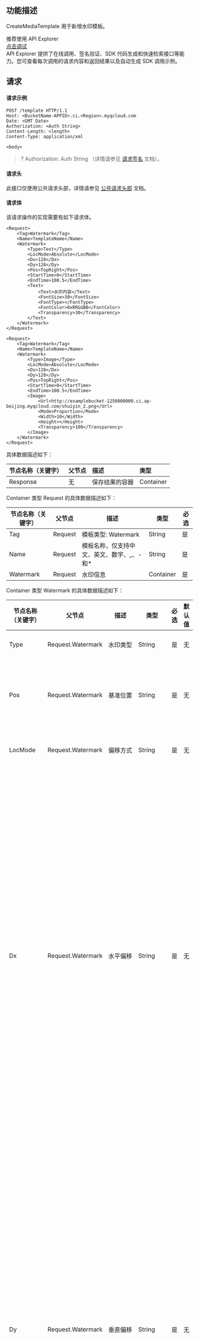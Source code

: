 ## 功能描述

CreateMediaTemplate 用于新增水印模板。

<div class="rno-api-explorer">
    <div class="rno-api-explorer-inner">
        <div class="rno-api-explorer-hd">
            <div class="rno-api-explorer-title">
                推荐使用 API Explorer
            </div>
            <a href="https://console.cloud.tencent.com/api/explorer?Product=cos&Version=2018-11-26&Action=CreateWatermarkTemplate&SignVersion=" class="rno-api-explorer-btn" hotrep="doc.api.explorerbtn" target="_blank"><i class="rno-icon-explorer"></i>点击调试</a>
        </div>
        <div class="rno-api-explorer-body">
            <div class="rno-api-explorer-cont">
                API Explorer 提供了在线调用、签名验证、SDK 代码生成和快速检索接口等能力。您可查看每次调用的请求内容和返回结果以及自动生成 SDK 调用示例。
            </div>
        </div>
    </div>
</div>



## 请求

#### 请求示例

```shell
POST /template HTTP/1.1
Host: <BucketName-APPID>.ci.<Region>.myqcloud.com
Date: <GMT Date>
Authorization: <Auth String>
Content-Length: <length>
Content-Type: application/xml

<body>
```

>? Authorization: Auth String （详情请参见 [请求签名](https://cloud.tencent.com/document/product/436/7778) 文档）。

#### 请求头

此接口仅使用公共请求头部，详情请参见 [公共请求头部](https://cloud.tencent.com/document/product/460/42865) 文档。 

#### 请求体

该请求操作的实现需要有如下请求体。

```shell
<Request>
    <Tag>Watermark</Tag>
    <Name>TemplateName</Name>
    <Watermark>
        <Type>Text</Type>
        <LocMode>Absolute</LocMode>
        <Dx>128</Dx>
        <Dy>128</Dy>
        <Pos>TopRight</Pos>
        <StartTime>0</StartTime>
        <EndTime>100.5</EndTime>
        <Text>
            <Text>水印内容</Text>
            <FontSize>30</FontSize>
            <FontType></FontType>
            <FontColor>0xRRGGBB</FontColor>
            <Transparency>30</Transparency>
        </Text>
    </Watermark>
</Request>

<Request>
    <Tag>Watermark</Tag>
    <Name>TemplateName</Name>
    <Watermark>
        <Type>Image</Type>
        <LocMode>Absolute</LocMode>
        <Dx>128</Dx>
        <Dy>128</Dy>
        <Pos>TopRight</Pos>
        <StartTime>0</StartTime>
        <EndTime>100.5</EndTime>
        <Image>
            <Url>http://examplebucket-1250000000.ci.ap-beijing.myqcloud.com/shuiyin_2.png</Url>
            <Mode>Proportion</Mode>
            <Width>10</Width>
            <Height></Height>
            <Transparency>100</Transparency>
        </Image>
    </Watermark>
</Request>

```

具体数据描述如下：

| 节点名称（关键字） | 父节点 | 描述           | 类型      |
| :----------------- | :----- | :------------- | :-------- |
| Response           | 无     | 保存结果的容器 | Container |


Container 类型 Request 的具体数据描述如下：

| 节点名称（关键字） | 父节点  | 描述                                         | 类型      | 必选 |
| ------------------ | ------- | -------------------------------------------- | --------- | ---- |
| Tag                | Request | 模板类型: Watermark                          | String    | 是   |
| Name               | Request | 模板名称，仅支持中文、英文、数字、\_、\-和\* | String    | 是   |
| Watermark          | Request | 水印信息                                     | Container | 是   |


Container 类型 Watermark 的具体数据描述如下：

| 节点名称（关键字） | 父节点            | 描述         | 类型      | 必选 | 默认值       | 限制                                                         |
| ------------------ | ----------------- | ------------ | --------- | ---- | ------------ | ------------------------------------------------------------ |
| Type               | Request.Watermark | 水印类型     | String    | 是   | 无           | Text：文字水印、 Image：图片水印                             |
| Pos                | Request.Watermark | 基准位置     | String    | 是   | 无           | TopRight、TopLeft、BottomRight、BottomLeft、Left、Right、Top、Bottom、Center     |
| LocMode            | Request.Watermark | 偏移方式     | String    | 是   | 无           | Relativity：按比例，Absolute：固定位置                       |
| Dx                 | Request.Watermark | 水平偏移     | String    | 是   | 无           | 1. 在图片水印中，如果 Background 为 true，当 locMode 为 Relativity 时，为%，值范围：[-300 0]；当 locMode 为 Absolute 时，为 px，值范围：[-4096 0]。<br/> 2. 在图片水印中，如果 Background 为 false，当 locMode 为 Relativity 时，为%，值范围：[0 100]；当 locMode 为 Absolute 时，为 px，值范围：[0 4096]。<br/>3. 在文字水印中，当 locMode 为 Relativity 时，为%，值范围：[0 100]；当 locMode 为 Absolute 时，为 px，值范围：[0 4096]。<br/>4. 当Pos为Top、Bottom和Center时，该参数无效。|
| Dy                 | Request.Watermark | 垂直偏移     | String    | 是   | 无           | 1. 在图片水印中，如果 Background 为 true，当 locMode 为 Relativity 时，为%，值范围：[-300 0]；当 locMode 为 Absolute 时，为 px，值范围：[-4096 0]。 <br/> 2. 在图片水印中，如果 Background 为 false，当 locMode 为 Relativity 时，为%，值范围：[0 100]；当 locMode 为 Absolute 时，为 px，值范围：[0 4096]。<br/>3. 在文字水印中，当 locMode 为 Relativity 时，为%，值范围：[0 100]；当 locMode 为 Absolute 时，为 px，值范围：[0 4096]。<br/>4. 当Pos为Left、Right和Center时，该参数无效。 |
| StartTime          | Request.Watermark | 水印开始时间 | String    | 否   | 0            | 1. [0 视频时长] <br/> 2. 单位为秒 <br/> 3. 支持 float 格式，执行精度精确到毫秒 |
| EndTime            | Request.Watermark | 水印结束时间 | String    | 否   | 视频结束时间 | 1. [0 视频时长] <br/> 2. 单位为秒 <br/> 3. 支持 float 格式，执行精度精确到毫秒 |
| SlideConfig        | Request.Watermark | 水印滑动配置，配置该参数后水印位移设置不生效，极速高清/H265转码暂时不支持该参数       | Container    | 否   | 无  | 无 |
| Image              | Request.Watermark | 图片水印节点 | Container | 否   | 无           | 无                                                           |
| Text               | Request.Watermark | 文本水印节点 | Container | 否   | 无           | 无                                                           |


Container 类型 SlideConfig 的具体数据描述如下：

| 节点名称（关键字）     | 父节点  | 描述                                                     | 类型      | 必选 | 默认值       | 限制  |
| ------------------  | ------- | -------------------------------------------------------- | --------- | ---- |---| ---- |
| SlideMode            | Request.Watermark.<br/>SlideConfig | 滑动模式    | String    | 是   | 无  | Default: 默认不开启、ScrollFromLeft: 从左到右滚动，若设置了ScrollFromLeft模式，则Watermark.Pos参数不生效 |
| XSlideSpeed           | Request.Watermark.<br/>SlideConfig | 横向滑动速度    | String    | 是   | 无  | 取值范围：[0,10]内的整数，默认为0  |
| YSlideSpeed           | Request.Watermark.<br/>SlideConfig | 纵向滑动速度  | String    | 是   | 无  | 取值范围：[0,10]内的整数，默认为0 |


Container 类型 Image 的具体数据描述如下：

| 节点名称（关键字） | 父节点                       | 描述                              | 类型   | 必选 | 默认值 | 限制                                                         |
| ------------------ | ---------------------------- | --------------------------------- | ------ | ---- | ------ | ------------------------------------------------------------ |
| Url                | Request.Watermark.<br/>Image | 水印图地址(需要 Urlencode 后传入) | String | 是   | 无     | 同 bucket 的水印图片地址                                     |
| Mode               | Request.Watermark.<br/>Image | 尺寸模式                          | String | 是   | 无     | 1. Original：原有尺寸 <br/>  2. Proportion：按比例 <br/> 3. Fixed：固定大小 |
| Width              | Request.Watermark.<br/>Image | 宽                                | String | 否   | 无     | 1. 当 Mode 为 Original 时，不支持设置水印图宽度 <br/> 2. 当 Mode 为 Proportion，单位为%，背景图值范围：[100 300]；前景图值范围：[1 100]，相对于视频宽，最大不超过4096px<br/> 3. 当 Mode 为 Fixed，单位为 px，值范围：[8，4096]<br/> 4.若只设置 Width 时，按照水印图比例计算 Height<br/> |
| Height             | Request.Watermark.<br/>Image | 高                                | String | 否   | 无     | 1. 当 Mode 为 Original 时，不支持设置水印图高度 <br/> 2. 当 Mode 为 Proportion，单位为%，背景图值范围：[100 300]；前景图值范围：[1 100]，相对于视频高，最大不超过4096px<br/> 3. 当 Mode 为 Fixed，单位为 px，值范围：[8，4096]<br/> 4.若只设置 Height 时，按照水印图比例计算 Width<br/> |
| Transparency       | Request.Watermark.<br/>Image | 透明度                            | String | 是   | 无     | 值范围：[1 100]，单位%                                       |
| Background         | Request.Watermark.<br/>Image | 是否背景图                        | String | 否   | false  | true、false                                                  |

水印位置说明：
![](https://main.qcloudimg.com/raw/c945ad9dbe6ef1bd35c0e7fe8f68cbef.png)

Container 类型 Text 的具体数据描述如下：

| 节点名称（关键字） | 父节点                      | 描述     | 类型   | 必选 | 默认值 | 限制                                                |
| ------------------ | --------------------------- | -------- | ------ | ---- | ------ | --------------------------------------------------- |
| FontSize           | Request.Watermark.<br/>Text | 字体大小 | String | 是   | 无     | 值范围：[5 100]，单位 px                            |
| FontType           | Request.Watermark.<br/>Text | 字体类型 | String | 是   | 无     | 参考下表                                            |
| FontColor          | Request.Watermark.<br/>Text | 字体颜色 | String | 是   | 无     | 格式：0xRRGGBB                                      |
| Transparency       | Request.Watermark.<br/>Text | 透明度   | String | 是   | 无     | 值范围：[1 100]，单位%                              |
| Text               | Request.Watermark.<br/>Text | 水印内容 | String | 是   | 无     | 长度不超过64个字符，仅支持中文、英文、数字、_、-和* |



Text 的 FontType 具体数据描述如下：

| 字体名称            | 支持的语言 | 描述       |
| ------------------- | ---------- | ---------- |
| simfang.ttf         | 中/英      | 仿宋       |
| simhei.ttf          | 中/英      | 黑体       |
| simkai.ttf          | 中/英      | 楷体       |
| simsun.ttc          | 中/英      | 宋体       |
| STHeiti-Light.ttc   | 中/英      | 华文黑体   |
| STHeiti-Medium.ttc  | 中/英      | 华文黑体中 |
| youyuan.TTF         | 中/英      | 幼圆       |
| ariblk.ttf          | 英         | 无         |
| arial.ttf           | 英         | 无         |
| ahronbd.ttf         | 英         | 无         |
| Helvetica.dfont     | 英         | 无         |
| HelveticaNeue.dfont | 英         | 无         |


## 响应

#### 响应头

此接口仅返回公共响应头部，详情请参见 [公共响应头部]( https://cloud.tencent.com/document/product/460/42866) 文档。

#### 响应体

该响应体返回为 **application/xml** 数据，包含完整节点数据的内容展示如下：

```shell
<Response>
    <Template>
        <TemplateId>t1460606b9752148c4ab182f55163ba7cd</TemplateId>
        <Tag>Watermark</Tag>
        <Name>TemplateName</Name>
        <Watermark>
            <Type>Text</Type>
            <LocMode>Absolute</LocMode>
            <Dx>128</Dx>
            <Dy>128</Dy>
            <Pos>TopRight</Pos>
            <StartTime>0</StartTime>
            <EndTime>100.5</EndTime>
            <Text>
                <Text>水印内容</Text>
                <FontSize>30</FontSize>
                <FontType></FontType>
                <FontColor>0xRRGGBB</FontColor>
                <Transparency>30</Transparency>
            </Text>
        </Watermark>
        <CreateTime>2020-08-05T11:35:24+0800</CreateTime>
        <UpdateTime>2020-08-31T16:15:20+0800</UpdateTime>
    </Template>
</Response>
```

具体的数据内容如下：

| 节点名称（关键字） | 父节点 | 描述           | 类型      |
| :----------------- | :----- | :------------- | :-------- |
| Response           | 无     | 保存结果的容器 | Container |


Container 节点 Response 的内容：

| 节点名称（关键字） | 父节点   | 描述                                                    | 类型      |
| :----------------- | :------- | :------------------------------------------------------ | :-------- |
| TemplateId         | Response.Template     | 模板 ID                                    | String    |
| Name               | Response.Template     | 模板名称                                   | String    |
| BucketId           | Response.Template     | 模板所属存储桶                              | String    |
| Category           | Response.Template     | 模板属性，Custom 或者 Official              | String    |
| Tag                | Response.Template     | 模板类型，VideoProcess                     | String    |
| UpdateTime         | Response.Template     | 更新时间                                   | String    |
| CreateTime         | Response.Template     | 创建时间                                   | String    |
| Watermark          | Response.Template     | 同请求体中的 Request.Watermark             | Container |


#### 错误码

该请求操作无特殊错误信息，常见的错误信息请参见 [错误码](https://cloud.tencent.com/document/product/460/42867) 文档。

## 实际案例

#### 请求1（文本水印）

```shell
POST /template HTTP/1.1
Authorization: q-sign-algorithm=sha1&q-ak=AKIDZfbOAo7cllgPvF9cXFrJD0****&q-sign-time=1497530202;1497610202&q-key-time=1497530202;1497610202&q-header-list=&q-url-param-list=&q-signature=28e9a4986df11bed0255e97ff90500557e0e****
Host: examplebucket-1250000000.ci.ap-beijing.myqcloud.com
Content-Length: 1666
Content-Type: application/xml



<Request>
   <Tag>Watermark</Tag>
   <Name>TemplateName</Name>
   <Watermark>
      <Type>Text</Type>
      <LocMode>Absolute</LocMode>
      <Dx>128</Dx>
      <Dy>128</Dy>
      <Pos>TopRight</Pos>
      <StartTime>0</StartTime>
      <EndTime>100.5</EndTime>
      <Text>
        <Text>水印内容</Text>
        <FontSize>30</FontSize>
        <FontType></FontType>
        <FontColor>0xRRGGBB</FontColor>
        <Transparency>30</Transparency>
      </Text>
   </Watermark>
</Request>
```

#### 响应

```shell
HTTP/1.1 200 OK
Content-Type: application/xml
Content-Length: 100
Connection: keep-alive
Date: Thu, 15 Jun 2017 12:37:29 GMT
Server: tencent-ci
x-ci-request-id: NTk0MjdmODlfMjQ4OGY3XzYzYzhf****

<Response>
    <Template>
        <TemplateId>t1460606b9752148c4ab182f55163ba7cd</TemplateId>
        <Tag>Watermark</Tag>
        <Name>TemplateName</Name>
        <Watermark>
            <Type>Text</Type>
            <LocMode>Absolute</LocMode>
            <Dx>128</Dx>
            <Dy>128</Dy>
            <Pos>TopRight</Pos>
            <StartTime>0</StartTime>
            <EndTime>100.5</EndTime>
            <Text>
                <Text>水印内容</Text>
                <FontSize>30</FontSize>
                <FontType></FontType>
                <FontColor>0xRRGGBB</FontColor>
                <Transparency>30</Transparency>
            </Text>
        </Watermark>
        <CreateTime>2020-08-05T11:35:24+0800</CreateTime>
        <UpdateTime>2020-08-31T16:15:20+0800</UpdateTime>
   </Template>
</Response>
```

#### 请求2（图片水印）

```shell
POST /template HTTP/1.1
Authorization: q-sign-algorithm=sha1&q-ak=AKIDZfbOAo7cllgPvF9cXFrJD0****&q-sign-time=1497530202;1497610202&q-key-time=1497530202;1497610202&q-header-list=&q-url-param-list=&q-signature=28e9a4986df11bed0255e97ff90500557e0e****
Host: examplebucket-1250000000.ci.ap-beijing.myqcloud.com
Content-Length: 1666
Content-Type: application/xml

<Request>
   <Tag>Watermark</Tag>
   <Name>TemplateName</Name>
   <Watermark>
      <Type>Image</Type>
      <LocMode>Absolute</LocMode>
      <Dx>128</Dx>
      <Dy>128</Dy>
      <Pos>TopRight</Pos>
      <StartTime>0</StartTime>
      <EndTime>100.5</EndTime>
      <Image>
        <Url>http://examplebucket-1250000000.ci.ap-beijing.myqcloud.com/shuiyin_2.png</Url>
        <Mode>Proportion</Mode>
        <Width>10</Width>
        <Height>10</Height>
        <Transparency>30</Transparency>
      </Image>
   </Watermark>
</Request>
```

### 响应

```shell
HTTP/1.1 200 OK
Content-Type: application/xml
Content-Length: 100
Connection: keep-alive
Date: Thu, 15 Jun 2017 12:37:29 GMT
Server: tencent-ci
x-ci-request-id: NTk0MjdmODlfMjQ4OGY3XzYzYzhf****



<Response>
    <Template>
        <TemplateId>t1460606b9752148c4ab182f55163ba7cd</TemplateId>
        <Tag>Watermark</Tag>
        <Name>TemplateName</Name>
        <Watermark>
            <Type>Image</Type>
            <LocMode>Absolute</LocMode>
            <Dx>128</Dx>
            <Dy>128</Dy>
            <Pos>TopRight</Pos>
            <StartTime>0</StartTime>
            <EndTime>100.5</EndTime>
            <Image>
                <Url>http://examplebucket-1250000000.ci.ap-beijing.myqcloud.com/shuiyin_2.png</Url>
                <Mode>Proportion</Mode>
                <Width>10</Width>
                <Height>10</Height>
                <Transparency>30</Transparency>
            </Image>
        </Watermark>
        <CreateTime>2020-08-05T11:35:24+0800</CreateTime>
        <UpdateTime>2020-08-31T16:15:20+0800</UpdateTime>
    </Template>
</Response>
```

